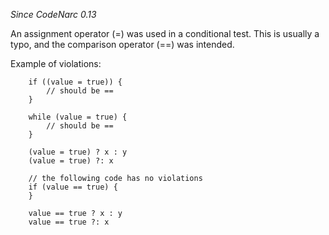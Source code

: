 
*Since CodeNarc 0.13*

An assignment operator (=) was used in a conditional test. This is usually a typo, and the comparison operator (==) was intended.

Example of violations:

```
    if ((value = true)) {
        // should be ==
    }

    while (value = true) {
        // should be ==
    }

    (value = true) ? x : y
    (value = true) ?: x

    // the following code has no violations
    if (value == true) {
    }

    value == true ? x : y
    value == true ?: x
```
